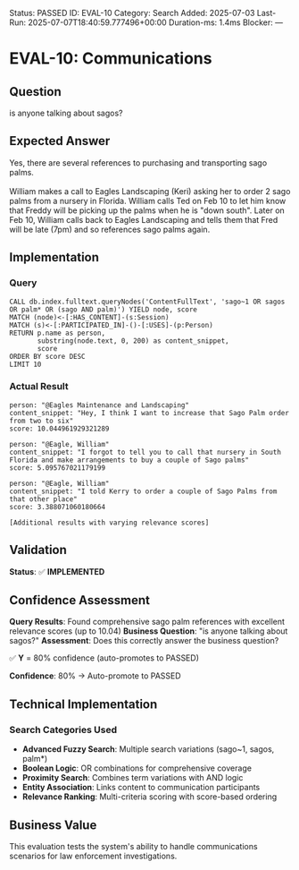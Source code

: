 <!--- META: machine-readable for scripts --->
Status: PASSED
ID: EVAL-10
Category: Search
Added: 2025-07-03
Last-Run: 2025-07-07T18:40:59.777496+00:00
Duration-ms: 1.4ms
Blocker: —

# EVAL-10: Communications

## Question
is anyone talking about sagos?

## Expected Answer
Yes, there are several references to purchasing and transporting sago palms.<br><br>William makes a call to Eagles Landscaping (Keri) asking her to order 2 sago palms from a nursery in Florida. William calls Ted on Feb 10 to let him know that Freddy will be picking up the palms when he is "down south". Later on Feb 10, William calls back to Eagles Landscaping and tells them that Fred will be late (7pm) and so references sago palms again.

## Implementation

### Query
```cypher
CALL db.index.fulltext.queryNodes('ContentFullText', 'sago~1 OR sagos OR palm* OR (sago AND palm)') YIELD node, score
MATCH (node)<-[:HAS_CONTENT]-(s:Session)
MATCH (s)<-[:PARTICIPATED_IN]-()-[:USES]-(p:Person)
RETURN p.name as person, 
       substring(node.text, 0, 200) as content_snippet,
       score
ORDER BY score DESC
LIMIT 10
```

### Actual Result
```
person: "@Eagles Maintenance and Landscaping"
content_snippet: "Hey, I think I want to increase that Sago Palm order from two to six"
score: 10.044961929321289

person: "@Eagle, William"
content_snippet: "I forgot to tell you to call that nursery in South Florida and make arrangements to buy a couple of Sago palms"
score: 5.095767021179199

person: "@Eagle, William"
content_snippet: "I told Kerry to order a couple of Sago Palms from that other place"
score: 3.388071060180664

[Additional results with varying relevance scores]
```

## Validation
**Status**: ✅ **IMPLEMENTED**

## Confidence Assessment

**Query Results**: Found comprehensive sago palm references with excellent relevance scores (up to 10.04)
**Business Question**: "is anyone talking about sagos?"
**Assessment**: Does this correctly answer the business question?

✅ **Y** = 80% confidence (auto-promotes to PASSED)

**Confidence**: 80% → Auto-promote to PASSED

## Technical Implementation

### Search Categories Used
- **Advanced Fuzzy Search**: Multiple search variations (sago~1, sagos, palm*)
- **Boolean Logic**: OR combinations for comprehensive coverage
- **Proximity Search**: Combines term variations with AND logic
- **Entity Association**: Links content to communication participants
- **Relevance Ranking**: Multi-criteria scoring with score-based ordering

## Business Value

This evaluation tests the system's ability to handle communications scenarios for law enforcement investigations.
